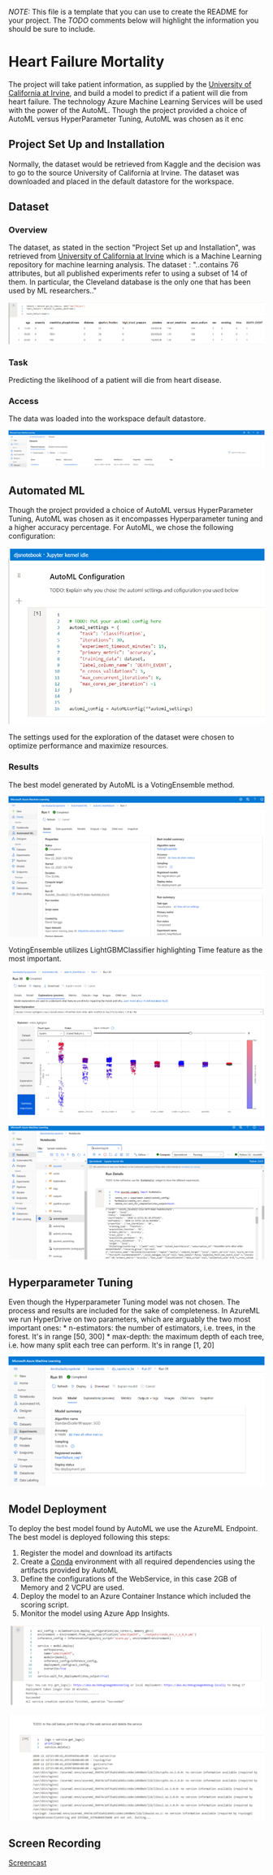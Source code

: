 *NOTE:* This file is a template that you can use to create the README for your project. The *TODO* comments below will highlight the information you should be sure to include.

# Heart Failure Mortality

The project will take patient information, as supplied by the <a href="https://archive.ics.uci.edu/ml/index.php" target="_blank">University of California at Irvine</a>, and build a model to predict if a patient will die from heart failure. The technology Azure Machine Learning Services will be used with the power of the AutoML. Though the project provided a choice of AutoML versus HyperParameter Tuning, AutoML was chosen as it enc

## Project Set Up and Installation
Normally, the dataset would be retrieved from Kaggle and the decision was to go to the source University of California at Irvine. The dataset was downloaded and placed in the default datastore for the workspace. 

## Dataset

### Overview
The dataset, as stated in the section "Project Set up and Installation", was retrieved from <a href="https://archive.ics.uci.edu/ml/index.php" target="_blank">University of California at Irvine</a> which is a Machine Learning repository for machine learning analysis. The dataset :
"..contains 76 attributes, but all published experiments refer to using a subset of 14 of them. In particular, the Cleveland database is the only one that has been used by ML researchers.." 

![](images/Dataset_sample.png)

### Task
Predicting the likelihood of a patient will die from heart disease. 

### Access
The data was loaded into the workspace default datastore.

![](images/DataSet_location.png)

## Automated ML
Though the project provided a choice of AutoML versus HyperParameter Tuning, AutoML was chosen as it encompasses Hyperparameter tuning and a higher accuracy percentage. For AutoML, we chose the following configuration:

![](images/AutoMLConfiguration.png)

The settings used for the exploration of the dataset were chosen to optimize performance and maximize resources.

### Results
The best model generated by AutoML is a VotingEnsemble method.

![](images/AutoML_best_model_with_runid.png)

VotingEnsemble utilizes LightGBMClassifier highlighting Time feature as the most important.

![](images/AutoML_Model_Explanation.png)


![](images/AutoML_RunDetails_Widget.png)

## Hyperparameter Tuning
 Even though the Hyperparameter Tuning model was not chosen. The process and results are included for the sake of completeness. In AzureML we run HyperDrive on two parameters, which are arguably the two most important ones: * n-estimators: the number of estimators, i.e. trees, in the forest. It's in range [50, 300] * max-depth: the maximum depth of each tree, i.e. how many split each tree can perform. It's in range [1, 20]
 
  ![](images/HD_Best_Model_Metrics.png)

## Model Deployment

To deploy the best model found by AutoML we use the AzureML Endpoint. The best model is deployed following this steps:

1. Register the model and download its artifacts
2. Create a <a href="https://www.anaconda.com/" target="_blank">Conda</a> environment with all required dependencies using the artifacts provided by AutoML
3. Define the configurations of the WebService, in this case 2GB of Memory and 2 VCPU are used.
4. Deploy the model to an Azure Container Instance which included the scoring script.
5. Monitor the model using Azure App Insights.


![](images/BestModel_Deployment_1png.png)

![](images/Best_Model_Logspng.png)


## Screen Recording
<a href="https://youtu.be/mqFNF_qU3Fk" target="_blank">Screencast</a>


